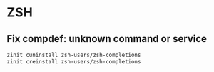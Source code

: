 # ZSH

## Fix compdef: unknown command or service

```bash
zinit cuninstall zsh-users/zsh-completions
zinit creinstall zsh-users/zsh-completions
```
